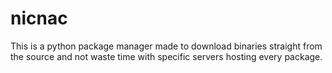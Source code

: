 # nicnac
This is a python package manager made to download binaries straight from the source and not waste time with specific servers hosting every package.
